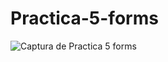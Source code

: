 # Practica-5-forms
![Captura de Practica 5 forms](https://github.com/Hernandez-Rigoberto/Practica-5-forms/assets/149223882/74f8011f-c32b-41d3-9c3d-307e761fd4d2)
